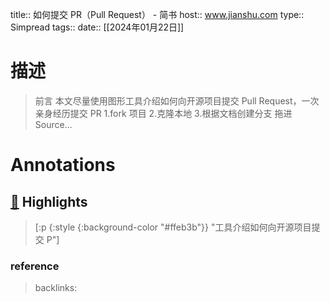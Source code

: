 title:: 如何提交 PR（Pull Request） - 简书
host:: www.jianshu.com
type:: Simpread
tags:: 
date:: [[2024年01月22日]]


# 描述
> 前言 本文尽量使用图形工具介绍如何向开源项目提交 Pull Request，一次亲身经历提交 PR 1.fork 项目 2.克隆本地 3.根据文档创建分支 拖进 Source...



# Annotations

## [📌](<http://localhost:7026/unread/8#id=1705895359568>) Highlights 
> [:p {:style {:background-color "#ffeb3b"}} "工具介绍如何向开源项目提交 P"]

### reference


> backlinks: 

